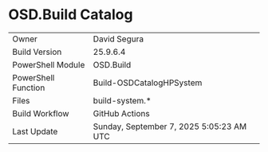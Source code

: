 ﻿# OSD.Build Catalog

| | |
|-|-|
| Owner | David Segura |
| Build Version | 25.9.6.4 |
| PowerShell Module | OSD.Build |
| PowerShell Function | Build-OSDCatalogHPSystem |
| Files | build-system.* |
| Build Workflow | GitHub Actions |
| Last Update | Sunday, September 7, 2025 5:05:23 AM UTC |
